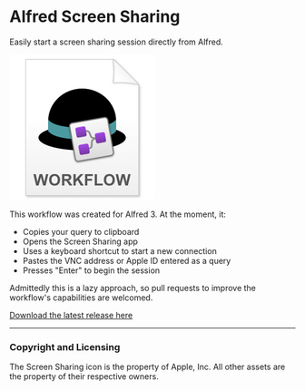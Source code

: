 # Alfred Screen Sharing
Easily start a screen sharing session directly from Alfred.

![Workflow Icon](https://github.com/jtvhk/alfred-screen-sharing/raw/master/Alfred-Workflow.png)

This workflow was created for Alfred 3. At the moment, it:

- Copies your query to clipboard
- Opens the Screen Sharing app
- Uses a keyboard shortcut to start a new connection
- Pastes the VNC address or Apple ID entered as a query
- Presses "Enter" to begin the session

Admittedly this is a lazy approach, so pull requests to improve the workflow's capabilities are welcomed.

[Download the latest release here](https://github.com/jtvhk/alfred-screen-sharing/raw/master/Screen-Sharing.alfredworkflow)

--- 

### Copyright and Licensing

The Screen Sharing icon is the property of Apple, Inc. All other assets are the property of their respective owners.

